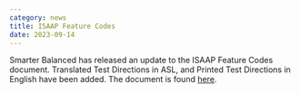 ```yaml
---
category: news
title: ISAAP Feature Codes
date: 2023-09-14
---
```

Smarter Balanced has released an update to the ISAAP Feature Codes document. Translated Test Directions in ASL, and Printed Test Directions in English have been added. The document is found [here](http://www.smarterapp.org/documents/ISAAP-AccessibilityFeatureCodes.2023.pdf).
